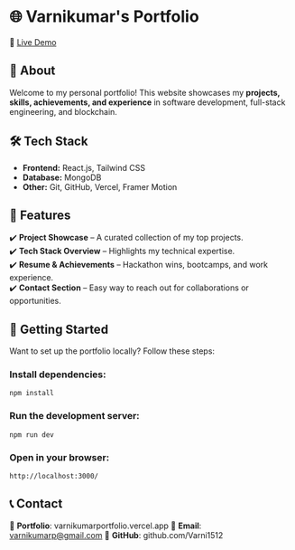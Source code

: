 # 🌐 Varnikumar's Portfolio

🚀 [Live Demo](https://varnikumarportfolio.vercel.app/)

## 📌 About  
Welcome to my personal portfolio! This website showcases my **projects, skills, achievements, and experience** in software development, full-stack engineering, and blockchain.

## 🛠 Tech Stack  
- **Frontend:** React.js, Tailwind CSS 
- **Database:** MongoDB  
- **Other:** Git, GitHub, Vercel, Framer Motion  

## 🎯 Features  
✔️ **Project Showcase** – A curated collection of my top projects.  
✔️ **Tech Stack Overview** – Highlights my technical expertise.  
✔️ **Resume & Achievements** – Hackathon wins, bootcamps, and work experience.  
✔️ **Contact Section** – Easy way to reach out for collaborations or opportunities.  
 
## 🚀 Getting Started  
Want to set up the portfolio locally? Follow these steps:  

### Install dependencies:
```
npm install
```

### Run the development server:
```
npm run dev
```

### Open in your browser:
```
http://localhost:3000/
```


## 📞 Contact
💼 **Portfolio**: varnikumarportfolio.vercel.app
📧 **Email**: varnikumarp@gmail.com
📌 **GitHub**: github.com/Varni1512
